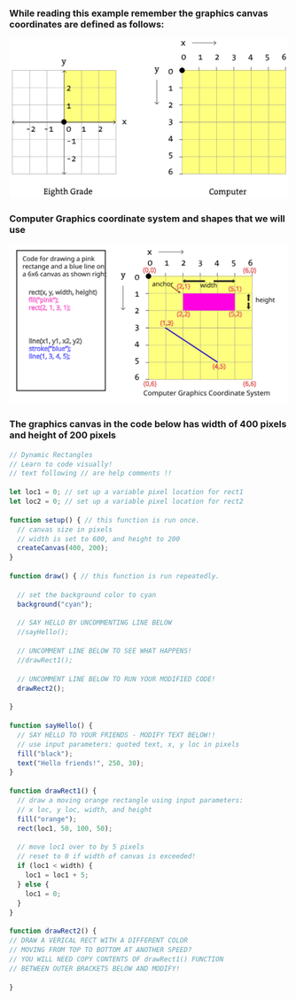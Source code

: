 ### While reading this example remember the graphics canvas coordinates are defined as follows:

![alt text](canvas_coords.svg)

### Computer Graphics coordinate system and shapes that we will use

![alt text](graphics_coords.svg?width=600)

### The graphics canvas in the code below has width of 400 pixels and height of 200 pixels

```javascript
// Dynamic Rectangles
// Learn to code visually!
// text following // are help comments !!

let loc1 = 0; // set up a variable pixel location for rect1
let loc2 = 0; // set up a variable pixel location for rect2

function setup() { // this function is run once.   
  // canvas size in pixels
  // width is set to 600, and height to 200
  createCanvas(400, 200);
}

function draw() { // this function is run repeatedly.  

  // set the background color to cyan
  background("cyan");
  
  // SAY HELLO BY UNCOMMENTING LINE BELOW
  //sayHello();

  // UNCOMMENT LINE BELOW TO SEE WHAT HAPPENS!
  //drawRect1();
  
  // UNCOMMENT LINE BELOW TO RUN YOUR MODIFIED CODE!
  drawRect2();
  
}

function sayHello() {
  // SAY HELLO TO YOUR FRIENDS - MODIFY TEXT BELOW!! 
  // use input parameters: quoted text, x, y loc in pixels
  fill("black");
  text("Hello friends!", 250, 30);  
}

function drawRect1() {
  // draw a moving orange rectangle using input parameters:
  // x loc, y loc, width, and height 
  fill("orange");
  rect(loc1, 50, 100, 50);

  // move loc1 over to by 5 pixels
  // reset to 0 if width of canvas is exceeded!
  if (loc1 < width) {
    loc1 = loc1 + 5;
  } else {
    loc1 = 0;
  }  
}

function drawRect2() {
// DRAW A VERICAL RECT WITH A DIFFERENT COLOR
// MOVING FROM TOP TO BOTTOM AT ANOTHER SPEED?
// YOU WILL NEED COPY CONTENTS OF drawRect1() FUNCTION 
// BETWEEN OUTER BRACKETS BELOW AND MODIFY!

}
```